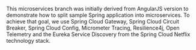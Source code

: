 This microservices branch was initially derived from AngularJS version to demonstrate how to split sample Spring application into microservices. To achieve that goal, we use Spring Cloud Gateway, Spring Cloud Circuit Breaker, Spring Cloud Config, Micrometer Tracing, Resilience4j, Open Telemetry and the Eureka Service Discovery from the Spring Cloud Netflix technology stack.
